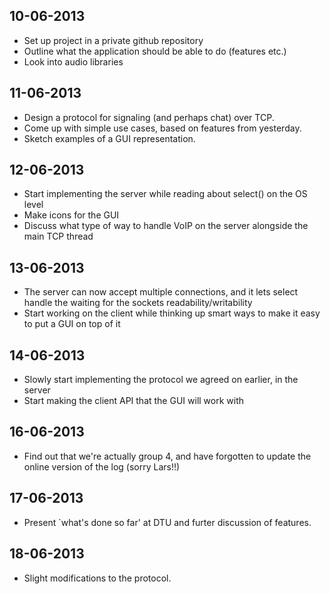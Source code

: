 ## 10-06-2013 ##
* Set up project in a private github repository
* Outline what the application should be able to do (features etc.)
* Look into audio libraries

## 11-06-2013 ##
* Design a protocol for signaling (and perhaps chat) over TCP.
* Come up with simple use cases, based on features from yesterday.
* Sketch examples of a GUI representation.

## 12-06-2013 ##
* Start implementing the server while reading about select() on the OS
  level
* Make icons for the GUI
* Discuss what type of way to handle VoIP on the server alongside the
  main TCP thread

## 13-06-2013 ##
* The server can now accept multiple connections, and it lets select
  handle the waiting for the sockets readability/writability
* Start working on the client while thinking up smart ways to make it
  easy to put a GUI on top of it

## 14-06-2013 ##
* Slowly start implementing the protocol we agreed on earlier, in the
  server
* Start making the client API that the GUI will work with

## 16-06-2013 ##
* Find out that we're actually group 4, and have forgotten to update
  the online version of the log (sorry Lars!!)

## 17-06-2013 ##
* Present `what's done so far' at DTU and furter discussion of
  features.

## 18-06-2013 ##
* Slight modifications to the protocol.
